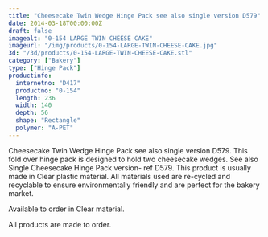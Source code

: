 ```yaml
---
title: "Cheesecake Twin Wedge Hinge Pack see also single version D579"
date: 2014-03-18T00:00:00Z
draft: false
imagealt: "0-154 LARGE TWIN CHEESE CAKE"
imageurl: "/img/products/0-154-LARGE-TWIN-CHEESE-CAKE.jpg"
3d: "/3d/products/0-154-LARGE-TWIN-CHEESE-CAKE.stl"
category: ["Bakery"]
type: ["Hinge Pack"]
productinfo:
  internetno: "D417"
  productno: "0-154"
  length: 236
  width: 140
  depth: 56
  shape: "Rectangle"
  polymer: "A-PET"
---
```

Cheesecake Twin Wedge Hinge Pack see also single version D579. This fold over hinge pack is designed to hold two cheesecake wedges. See also Single Cheesecake Hinge Pack version- ref D579. This product is usually made in Clear plastic material. All materials used are re-cycled and recyclable to ensure environmentally friendly and are perfect for the bakery market.

Available to order in Clear material.

All products are made to order.